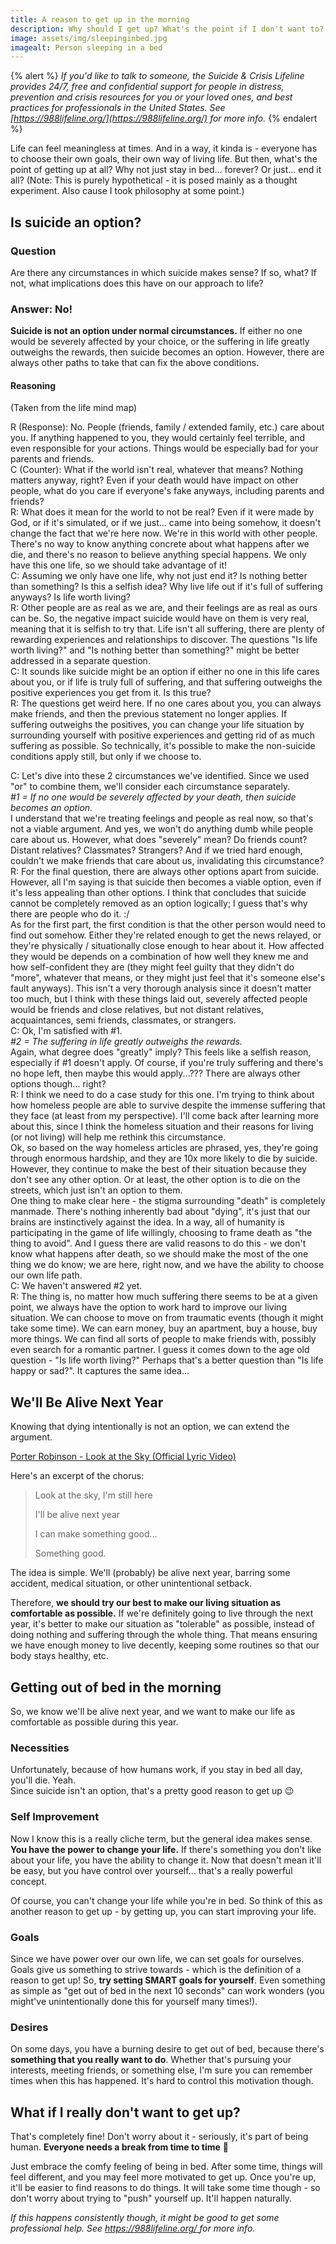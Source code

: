 ```yaml
---
title: A reason to get up in the morning
description: Why should I get up? What's the point if I don't want to?
image: assets/img/sleepinginbed.jpg
imagealt: Person sleeping in a bed
---
```


{% alert %}
*If you'd like to talk to someone, the Suicide & Crisis Lifeline provides 24/7, free and confidential support for people in distress, prevention and crisis resources for you or your loved ones, and best practices for professionals in the United States. See [https://988lifeline.org/](https://988lifeline.org/) for more info.*
{% endalert %}

Life can feel meaningless at times. And in a way, it kinda is - everyone has to choose their own goals, their own way of living life. But then, what's the point of getting up at all? Why not just stay in bed... forever? Or just... end it all? (Note: This is purely hypothetical - it is posed mainly as a thought experiment. Also cause I took philosophy at some point.)
## Is suicide an option?
### Question
Are there any circumstances in which suicide makes sense? If so, what? If not, what implications does this have on our approach to life?
### Answer: No!
**Suicide is not an option under normal circumstances.**
If either no one would be severely affected by your choice, or the suffering in life greatly outweighs the rewards, then suicide becomes an option. However, there are always other paths to take that can fix the above conditions.
#### Reasoning
(Taken from the life mind map)

R (Response): No. People (friends, family / extended family, etc.) care about you. If anything happened to you, they would certainly feel terrible, and even responsible for your actions. Things would be especially bad for your parents and friends.<br>
C (Counter): What if the world isn't real, whatever that means? Nothing matters anyway, right? Even if your death would have impact on other people, what do you care if everyone's fake anyways, including parents and friends?<br>
R: What does it mean for the world to not be real? Even if it were made by God, or if it's simulated, or if we just... came into being somehow, it doesn't change the fact that we're here now. We're in this world with other people. There's no way to know anything concrete about what happens after we die, and there's no reason to believe anything special happens. We only have this one life, so we should take advantage of it!<br>
C: Assuming we only have one life, why not just end it? Is nothing better than something? Is this a selfish idea? Why live life out if it's full of suffering anyways? Is life worth living?<br>
R: Other people are as real as we are, and their feelings are as real as ours can be. So, the negative impact suicide would have on them is very real, meaning that it is selfish to try that. Life isn't all suffering, there are plenty of rewarding experiences and relationships to discover. The questions "Is life worth living?" and "Is nothing better than something?" might be better addressed in a separate question.<br>
C: It sounds like suicide might be an option if either no one in this life cares about you, or if life is truly full of suffering, and that suffering outweighs the positive experiences you get from it. Is this true?<br>
R: The questions get weird here. If no one cares about you, you can always make friends, and then the previous statement no longer applies. If suffering outweighs the positives, you can change your life situation by surrounding yourself with positive experiences and getting rid of as much suffering as possible. So technically, it's possible to make the non-suicide conditions apply still, but only if we choose to.

C: Let's dive into these 2 circumstances we've identified. Since we used "or" to combine them, we'll consider each circumstance separately.<br>
*#1 = If no one would be severely affected by your death, then suicide becomes an option.*<br>
I understand that we're treating feelings and people as real now, so that's not a viable argument. And yes, we won't do anything dumb while people care about us. However, what does "severely" mean? Do friends count? Distant relatives? Classmates? Strangers? And if we tried hard enough, couldn't we make friends that care about us, invalidating this circumstance?<br>
R: For the final question, there are always other options apart from suicide. However, all I'm saying is that suicide then becomes a viable option, even if it's less appealing than other options. I think that concludes that suicide cannot be completely removed as an option logically; I guess that's why there are people who do it. :/<br>
As for the first part, the first condition is that the other person would need to find out somehow. Either they're related enough to get the news relayed, or they're physically / situationally close enough to hear about it. How affected they would be depends on a combination of how well they knew me and how self-confident they are (they might feel guilty that they didn't do "more", whatever that means, or they might just feel that it's someone else's fault anyways). This isn't a very thorough analysis since it doesn't matter too much, but I think with these things laid out, severely affected people would be friends and close relatives, but not distant relatives, acquaintances, semi friends, classmates, or strangers.<br>
C: Ok, I'm satisfied with #1.<br>
*#2 = The suffering in life greatly outweighs the rewards.*<br>
Again, what degree does "greatly" imply? This feels like a selfish reason, especially if #1 doesn't apply. Of course, if you're truly suffering and there's no hope left, then maybe this would apply...??? There are always other options though... right?<br>
R: I think we need to do a case study for this one. I'm trying to think about how homeless people are able to survive despite the immense suffering that they face (at least from my perspective). I'll come back after learning more about this, since I think the homeless situation and their reasons for living (or not living) will help me rethink this circumstance.<br>
Ok, so based on the way homeless articles are phrased, yes, they're going through enormous hardship, and they are 10x more likely to die by suicide. However, they continue to make the best of their situation because they don't see any other option. Or at least, the other option is to die on the streets, which just isn't an option to them.<br>
One thing to make clear here - the stigma surrounding "death" is completely manmade. There's nothing inherently bad about "dying", it's just that our brains are instinctively against the idea. In a way, all of humanity is participating in the game of life willingly, choosing to frame death as "the thing to avoid". And I guess there are valid reasons to do this - we don't know what happens after death, so we should make the most of the one thing we do know; we are here, right now, and we have the ability to choose our own life path.<br>
C: We haven't answered #2 yet.<br>
R: The thing is, no matter how much suffering there seems to be at a given point, we always have the option to work hard to improve our living situation. We can choose to move on from traumatic events (though it might take some time). We can earn money, buy an apartment, buy a house, buy more things. We can find all sorts of people to make friends with, possibly even search for a romantic partner. I guess it comes down to the age old question - "Is life worth living?" Perhaps that's a better question than "Is life happy or sad?". It captures the same idea...
## We'll Be Alive Next Year
Knowing that dying intentionally is not an option, we can extend the argument.

[Porter Robinson - Look at the Sky (Official Lyric Video)](https://youtu.be/PuMz4v5PYKc)

Here's an excerpt of the chorus:

> Look at the sky, I'm still here
> 
> I'll be alive next year
> 
> I can make something good...
> 
> Something good.

The idea is simple. We'll (probably) be alive next year, barring some accident, medical situation, or other unintentional setback.

Therefore, **we should try our best to make our living situation as comfortable as possible.** If we're definitely going to live through the next year, it's better to make our situation as "tolerable" as possible, instead of doing nothing and suffering through the whole thing. That means ensuring we have enough money to live decently, keeping some routines so that our body stays healthy, etc.
## Getting out of bed in the morning
So, we know we'll be alive next year, and we want to make our life as comfortable as possible during this year.
### Necessities
Unfortunately, because of how humans work, if you stay in bed all day, you'll die. Yeah.<br>
Since suicide isn't an option, that's a pretty good reason to get up :wink:
### Self Improvement
Now I know this is a really cliche term, but the general idea makes sense. **You have the power to change your life.** If there's something you don't like about your life, you have the ability to change it. Now that doesn't mean it'll be easy, but you have control over yourself... that's a really powerful concept.

Of course, you can't change your life while you're in bed. So think of this as another reason to get up - by getting up, you can start improving your life.
### Goals
Since we have power over our own life, we can set goals for ourselves. Goals give us something to strive towards - which is the definition of a reason to get up! So, **try setting SMART goals for yourself**. Even something as simple as "get out of bed in the next 10 seconds" can work wonders (you might've unintentionally done this for yourself many times!).
### Desires
On some days, you have a burning desire to get out of bed, because there's **something that you really want to do**. Whether that's pursuing your interests, meeting friends, or something else, I'm sure you can remember times when this has happened. It's hard to control this motivation though.
## What if I really don't want to get up?
That's completely fine! Don't worry about it - seriously, it's part of being human. **Everyone needs a break from time to time** :slightly_smiling_face:

Just embrace the comfy feeling of being in bed. After some time, things will feel different, and you may feel more motivated to get up. Once you're up, it'll be easier to find reasons to do things. It will take some time though - so don't worry about trying to "push" yourself up. It'll happen naturally.

*If this happens consistently though, it might be good to get some professional help. See [https://988lifeline.org/ ](https://988lifeline.org/)for more info.*

